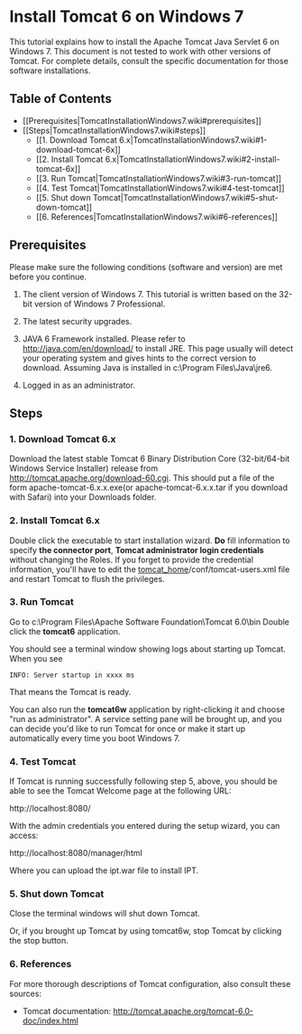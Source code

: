 # Install Tomcat 6 on Windows 7

This tutorial explains how to install the Apache Tomcat Java Servlet 6 on Windows 7. This document is not tested to work with other versions of Tomcat. For complete details, consult the specific documentation for those software installations.

## Table of Contents
+ [[Prerequisites|TomcatInstallationWindows7.wiki#prerequisites]]
+ [[Steps|TomcatInstallationWindows7.wiki#steps]]
  + [[1. Download Tomcat 6.x|TomcatInstallationWindows7.wiki#1-download-tomcat-6x]]
  + [[2. Install Tomcat 6.x|TomcatInstallationWindows7.wiki#2-install-tomcat-6x]]
  + [[3. Run Tomcat|TomcatInstallationWindows7.wiki#3-run-tomcat]]
  + [[4. Test Tomcat|TomcatInstallationWindows7.wiki#4-test-tomcat]]
  + [[5. Shut down Tomcat|TomcatInstallationWindows7.wiki#5-shut-down-tomcat]]
  + [[6. References|TomcatInstallationWindows7.wiki#6-references]]

## Prerequisites
Please make sure the following conditions (software and version) are met before you continue.

1) The client version of Windows 7. This tutorial is written based on the 32-bit version of Windows 7 Professional.

2) The latest security upgrades.

3) JAVA 6 Framework installed. Please refer to http://java.com/en/download/ to install JRE. This page usually will detect your operating system and gives hints to the correct version to download. Assuming Java is installed in c:\\Program Files\Java\jre6.

4) Logged in as an administrator.

## Steps
### 1. Download Tomcat 6.x
Download the latest stable Tomcat 6 Binary Distribution Core (32-bit/64-bit Windows Service Installer) release from http://tomcat.apache.org/download-60.cgi. This should put a file of the form apache-tomcat-6.x.x.exe(or apache-tomcat-6.x.x.tar if you download with Safari) into your Downloads folder.

### 2. Install Tomcat 6.x
Double click the executable to start installation wizard. **Do** fill information to specify **the connector port**, **Tomcat administrator login credentials** without changing the Roles. If you forget to provide the credential information, you'll have to edit the [tomcat\_home](tomcat_home.md)/conf/tomcat-users.xml file and restart Tomcat to flush the privileges.

### 3. Run Tomcat
Go to c:\\Program Files\Apache Software Foundation\Tomcat 6.0\bin
Double click the **tomcat6** application.

You should see a terminal window showing logs about starting up Tomcat. When you see

```
INFO: Server startup in xxxx ms
```

That means the Tomcat is ready.

You can also run the **tomcat6w** application by right-clicking it and choose "run as administrator". A service setting pane will be brought up, and you can decide you'd like to run Tomcat for once or make it start up automatically every time you boot Windows 7.

### 4. Test Tomcat
If Tomcat is running successfully following step 5, above, you should be able to see the Tomcat Welcome page at the following URL:

http://localhost:8080/

With the admin credentials you entered during the setup wizard, you can access:

http://localhost:8080/manager/html

Where you can upload the ipt.war file to install IPT.

### 5. Shut down Tomcat
Close the terminal windows will shut down Tomcat.

Or, if you brought up Tomcat by using tomcat6w, stop Tomcat by clicking the stop button.

### 6. References
For more thorough descriptions of Tomcat configuration, also consult these sources:

  * Tomcat documentation: http://tomcat.apache.org/tomcat-6.0-doc/index.html